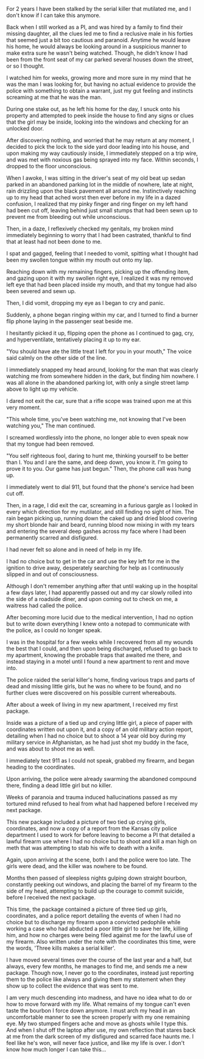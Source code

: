 For 2 years I have been stalked by the serial killer that mutilated me, and I don't know if I can take this anymore.

Back when I still worked as a PI, and was hired by a family to find their missing daughter, all the clues led me to find a reclusive male in his forties that seemed just a bit too cautious and paranoid. Anytime he would leave his home, he would always be looking around in a suspicious manner to make extra sure he wasn't being watched. Though, he didn't know I had been from the front seat of my car parked several houses down the street, or so I thought.

I watched him for weeks, growing more and more sure in my mind that he was the man I was looking for, but having no actual evidence to provide the police with something to obtain a warrant, just my gut feeling and instincts screaming at me that he was the man.

During one stake out, as he left his home for the day, I snuck onto his property and attempted to peek inside the house to find any signs or clues that the girl may be inside, looking into the windows and checking for an unlocked door.

After discovering nothing, and worried that he may return at any moment, I decided to pick the lock to the side yard door leading into his house, and upon making my way cautiously inside, I immediately stepped on a trip wire, and was met with noxious gas being sprayed into my face. Within seconds, I dropped to the floor unconscious.

When I awoke, I was sitting in the driver's seat of my old beat up sedan parked in an abandoned parking lot in the middle of nowhere, late at night, rain drizzling upon the black pavement all around me. Instinctively reaching up to my head that ached worst then ever before in my life in a dazed confusion, I realized that my pinky finger and ring finger on my left hand had been cut off, leaving behind just small stumps that had been sewn up to prevent me from bleeding out while unconscious.

Then, in a daze, I reflexively checked my genitals, my broken mind immediately beginning to worry that I had been castrated, thankful to find that at least had not been done to me.

I spat and gagged, feeling that I needed to vomit, spitting what I thought had been my swollen tongue within my mouth out onto my lap.

Reaching down with my remaining fingers, picking up the offending item, and gazing upon it with my swollen right eye, I realized it was my removed left eye that had been placed inside my mouth, and that my tongue had also been severed and sewn up.

Then, I did vomit, dropping my eye as I began to cry and panic.

Suddenly, a phone began ringing within my car, and I turned to find a burner flip phone laying in the passenger seat beside me.

I hesitantly picked it up, flipping open the phone as I continued to gag, cry, and hyperventilate, tentatively placing it up to my ear.

"You should have ate the little treat I left for you in your mouth," The voice said calmly on the other side of the line.

I immediately snapped my head around, looking for the man that was clearly watching me from somewhere hidden in the dark, but finding him nowhere. I was all alone in the abandoned parking lot, with only a single street lamp above to light up my vehicle.

I dared not exit the car, sure that a rifle scope was trained upon me at this very moment.

"This whole time, you've been watching me, not knowing that I've been watching you," The man continued.

I screamed wordlessly into the phone, no longer able to even speak now that my tongue had been removed.

"You self righteous fool, daring to hunt me, thinking yourself to be better than I. You and I are the same, and deep down, you know it. I'm going to prove it to you. Our game has just begun." Then, the phone call was hung up.

I immediately went to dial 911, but found that the phone's service had been cut off.

Then, in a rage, I did exit the car, screaming in a furious gargle as I looked in every which direction for my mutilator, and still finding no sight of him. The rain began picking up, running down the caked up and dried blood covering my short blonde hair and beard, running blood now mixing in with my tears and entering the several deep gashes across my face where I had been permanently scarred and disfigured.

I had never felt so alone and in need of help in my life.

I had no choice but to get in the car and use the key left for me in the ignition to drive away, desperately searching for help as I continuously slipped in and out of consciousness.

Although I don't remember anything after that until waking up in the hospital a few days later, I had apparently passed out and my car slowly rolled into the side of a roadside diner, and upon coming out to check on me, a waitress had called the police.

After becoming more lucid due to the medical intervention, I had no option but to write down everything I knew onto a notepad to communicate with the police, as I could no longer speak.

I was in the hospital for a few weeks while I recovered from all my wounds the best that I could, and then upon being discharged, refused to go back to my apartment, knowing the probable traps that awaited me there, and instead staying in a motel until I found a new apartment to rent and move into.

The police raided the serial killer's home, finding various traps and parts of dead and missing little girls, but he was no where to be found, and no further clues were discovered on his possible current whereabouts.

After about a week of living in my new apartment, I received my first package.

Inside was a picture of a tied up and crying little girl, a piece of paper with coordinates written out upon it, and a copy of an old military action report, detailing when I had no choice but to shoot a 14 year old boy during my military service in Afghanistan, as he had just shot my buddy in the face, and was about to shoot me as well.

I immediately text 911 as I could not speak, grabbed my firearm, and began heading to the coordinates.

Upon arriving, the police were already swarming the abandoned compound there, finding a dead little girl but no killer.

Weeks of paranoia and trauma induced hallucinations passed as my tortured mind refused to heal from what had happened before I received my next package.

This new package included a picture of two tied up crying girls, coordinates, and now a copy of a report from the Kansas city police department I used to work for before leaving to become a PI that detailed a lawful firearm use where I had no choice but to shoot and kill a man high on meth that was attempting to stab his wife to death with a knife.

Again, upon arriving at the scene, both I and the police were too late. The girls were dead, and the killer was nowhere to be found.

Months then passed of sleepless nights gulping down straight bourbon, constantly peeking out windows, and placing the barrel of my firearm to the side of my head, attempting to build up the courage to commit suicide, before I received the next package.

This time, the package contained a picture of three tied up girls, coordinates, and a police report detailing the events of when I had no choice but to discharge my firearm upon a convicted pedophile while working a case who had abducted a poor little girl to save her life, killing him, and how no charges were being filed against me for the lawful use of my firearm. Also written under the note with the coordinates this time, were the words, 'Three kills makes a serial killer'.

I have moved several times over the course of the last year and a half, but always, every few months, he manages to find me, and sends me a new package. Though now, I never go to the coordinates, instead just reporting them to the police like always and giving them my statement when they show up to collect the evidence that was sent to me.

I am very much descending into madness, and have no idea what to do or how to move forward with my life. What remains of my tongue can't even taste the bourbon I force down anymore. I must arch my head in an uncomfortable manner to see the screen properly with my one remaining eye. My two stumped fingers ache and move as ghosts while I type this. And when I shut off the laptop after use, my own reflection that stares back at me from the dark screen of my disfigured and scarred face haunts me. I feel like he's won, will never face justice, and like my life is over. I don't know how much longer I can take this...